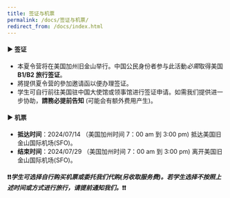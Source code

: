 ```yaml
---
title: 签证与机票
permalink: /docs/签证与机票/
redirect_from: /docs/index.html
---
```


#### ▶︎ 签证

* 本夏令营将在美国加州旧金山举行。中国公民身份者参与此活動*必需*取得美国**B1/B2 旅行签证**。 <br>
* 將提供夏令营的參加邀请函以便办理签证。<br>
* 学生可自行前往美国驻中国大使馆或领事馆进行签证申请。如需我们提供进一步协助，**請務必提前告知** (可能会有额外费用产生)。<br>

#### ▶︎ 机票

* **抵达时间**：2024/07/14 （美国加州时间 7：00 am 到 3:00 pm) 抵达美国旧金山国际机场(SFO)。
* **结束时间**：2024/07/29 （美国加州时间 7：00 am 到 3:00 pm) 离开美国旧金山国际机场(SFO)。

#### ❗️❗️*学生可选择自行购买机票或委托我们代购(另收取服务费)。若学生选择不按照上述时间或方式进行旅行，请提前通知我们。*❗️❗️
